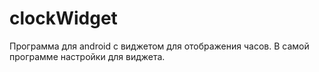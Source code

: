 # clockWidget
Программа для android с виджетом для отображения часов. В самой программе настройки для виджета.
